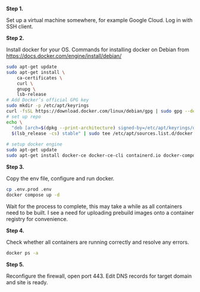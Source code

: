 **Step 1.**  

Set up a virtual machine somewhere, for example Google Cloud. Log in with SSH client.

**Step 2.**  

Install docker for your OS.
Commands for installing docker on Debian from https://docs.docker.com/engine/install/debian/
```bash
sudo apt-get update
sudo apt-get install \
    ca-certificates \
    curl \
    gnupg \
    lsb-release
# Add Docker’s official GPG key
sudo mkdir -p /etc/apt/keyrings
curl -fsSL https://download.docker.com/linux/debian/gpg | sudo gpg --dearmor -o /etc/apt/keyrings/docker.gpg
# set up repo
echo \
  "deb [arch=$(dpkg --print-architecture) signed-by=/etc/apt/keyrings/docker.gpg] https://download.docker.com/linux/debian \
  $(lsb_release -cs) stable" | sudo tee /etc/apt/sources.list.d/docker.list > /dev/null
  
# setup docker engine
sudo apt-get update
sudo apt-get install docker-ce docker-ce-cli containerd.io docker-compose-plugin
```

**Step 3.**  

Copy the env file, configure and run docker.
```bash
cp .env.prod .env
docker compose up -d
```
Wait for the process to complete, this may take a while as all containers need to be built. I see a need for uploading prebuild images onto a container registry for convenience.

**Step 4.**  

Check whether all containers are running correctly and resolve any errors.
```bash
docker ps -a
```

**Step 5.**  

Reconfigure the firewall, open port 443. Edit DNS records for target domain and site is ready.
